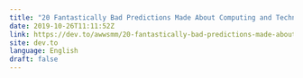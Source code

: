 ```yaml
---
title: "20 Fantastically Bad Predictions Made About Computing and Technology"
date: 2019-10-26T11:11:52Z
link: https://dev.to/awwsmm/20-fantastically-bad-predictions-made-about-computing-and-technology-5gme?utm_medium=RSS&utm_source=news.12bit.vn
site: dev.to
language: English
draft: false
---
```

